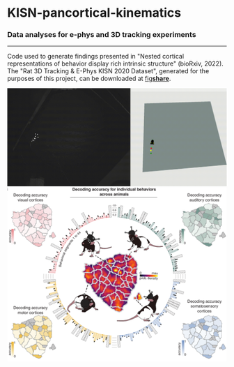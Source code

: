 # KISN-pancortical-kinematics
### Data analyses for e-phys and 3D tracking experiments
---------------------------------------------------------------------------------
Code used to generate findings presented in "Nested cortical representations of behavior display rich intrinsic structure" (bioRxiv, 2022). The "Rat 3D Tracking & E-Phys KISN 2020 Dataset", generated for the purposes of this project, can be downloaded at [fig**share**](https://figshare.com/articles/dataset/Rat_3D_Tracking_E-Phys_KISN_2020_Dataset/17903834).

![rat_behavior](./rat_behavior.gif)
![decode_behaviors](./decode_behaviors.png)
